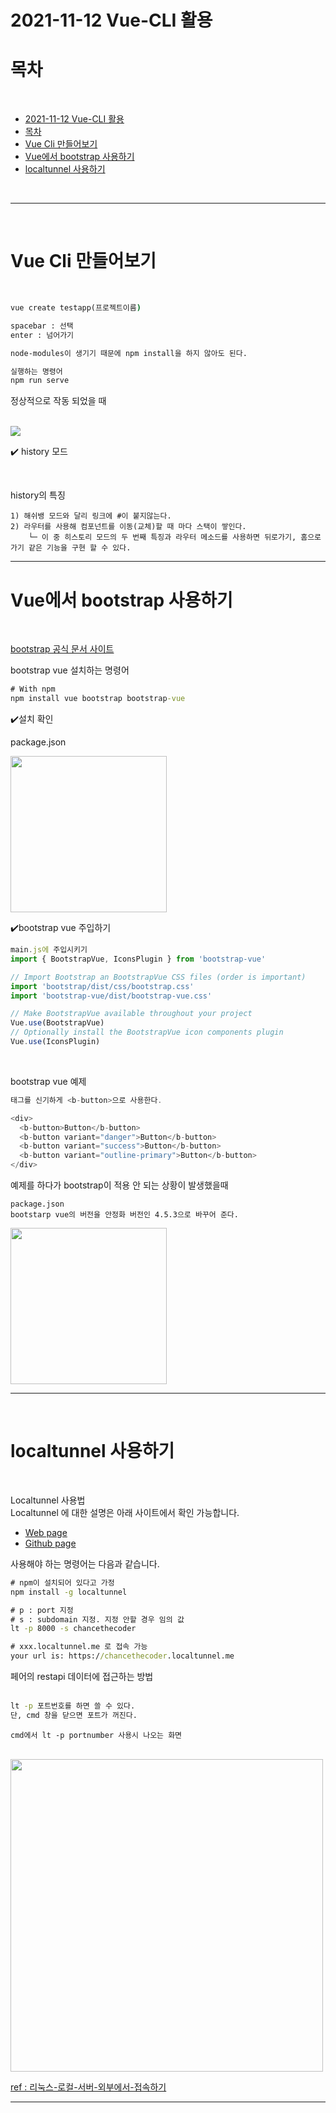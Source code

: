 # 2021-11-12 Vue-CLI 활용

# 목차  
<br>

- [2021-11-12 Vue-CLI 활용](#2021-11-12-vue-cli-활용)
- [목차](#목차)
- [Vue Cli 만들어보기](#vue-cli-만들어보기)
- [Vue에서 bootstrap 사용하기](#vue에서-bootstrap-사용하기)
- [localtunnel 사용하기](#localtunnel-사용하기)

<br>

--- 

<br>

# Vue Cli 만들어보기

<br>

```cmd
vue create testapp(프로젝트이름)

spacebar : 선택
enter : 넘어가기

node-modules이 생기기 때문에 npm install을 하지 않아도 된다.

실행하는 명령어
npm run serve

```
  
정상적으로 작동 되었을 때  
<br>

<img src='https://user-images.githubusercontent.com/44612896/141388786-208b6083-e57a-4b99-8c58-12e14739a465.png'>

<br>

✔️ history 모드  

<br>

history의 특징  
```
1) 해쉬뱅 모드와 달리 링크에 #이 붙지않는다.
2) 라우터를 사용해 컴포넌트를 이동(교체)할 때 마다 스택이 쌓인다.
    └─ 이 중 히스토리 모드의 두 번째 특징과 라우터 메소드를 사용하면 뒤로가기, 홈으로 가기 같은 기능을 구현 할 수 있다.
```

---

# Vue에서 bootstrap 사용하기

<br>

[bootstrap 공식 문서 사이트](https://bootstrap-vue.org/docs/#using-module-bundlers)  

bootstrap vue 설치하는 명령어

```cmd
# With npm
npm install vue bootstrap bootstrap-vue
```

✔️설치 확인  

package.json

<img src='https://user-images.githubusercontent.com/44612896/141389285-d4e8ad64-0513-479e-9025-b98cb2fba643.png' width="250">


<br>

✔️bootstrap vue 주입하기

```js
main.js에 주입시키기
import { BootstrapVue, IconsPlugin } from 'bootstrap-vue'

// Import Bootstrap an BootstrapVue CSS files (order is important)
import 'bootstrap/dist/css/bootstrap.css'
import 'bootstrap-vue/dist/bootstrap-vue.css'

// Make BootstrapVue available throughout your project
Vue.use(BootstrapVue)
// Optionally install the BootstrapVue icon components plugin
Vue.use(IconsPlugin)
```

<br>

bootstrap vue 예제

```js
태그를 신기하게 <b-button>으로 사용한다.

<div>
  <b-button>Button</b-button>
  <b-button variant="danger">Button</b-button>
  <b-button variant="success">Button</b-button>
  <b-button variant="outline-primary">Button</b-button>
</div>
```

예제를 하다가 bootstrap이 적용 안 되는 상황이 발생했을때  

```
package.json 
bootstarp vue의 버전을 안정화 버전인 4.5.3으로 바꾸어 준다.
```

<img src="https://user-images.githubusercontent.com/44612896/141390308-79563d2d-4878-4c5c-8c32-ce2a35916ccb.png" width="250">

---

<br>


# localtunnel 사용하기
<br>

Localtunnel 사용법  
Localtunnel 에 대한 설명은 아래 사이트에서 확인 가능합니다. 

- [Web page](https://localtunnel.github.io/www/)
- [Github page](https://github.com/localtunnel/localtunnel)


사용해야 하는 명령어는 다음과 같습니다.  

```cmd
# npm이 설치되어 있다고 가정
npm install -g localtunnel

# p : port 지정
# s : subdomain 지정. 지정 안할 경우 임의 값
lt -p 8000 -s chancethecoder

# xxx.localtunnel.me 로 접속 가능
your url is: https://chancethecoder.localtunnel.me
```

페어의 restapi 데이터에 접근하는 방법  
<br>

```cmd
lt -p 포트번호를 하면 쓸 수 있다.
단, cmd 창을 닫으면 포트가 꺼진다.
```

`cmd에서 lt -p portnumber 사용시 나오는 화면`  

<br>

<img src="https://user-images.githubusercontent.com/44612896/141392451-451db954-1fef-4575-8ac4-e82f0e3781e7.png" width="500">


[ref : 리눅스-로컬-서버-외부에서-접속하기](https://chancethecoder.tistory.com/entry/%EB%A6%AC%EB%88%85%EC%8A%A4-%EB%A1%9C%EC%BB%AC-%EC%84%9C%EB%B2%84-%EC%99%B8%EB%B6%80%EC%97%90%EC%84%9C-%EC%A0%91%EC%86%8D%ED%95%98%EA%B8%B0-localtunnel)

---
